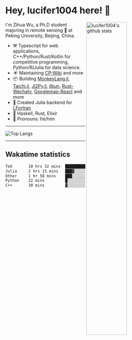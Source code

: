 # Hey, lucifer1004 here! :wave:

<img width="50%" align="right" alt="lucifer1004's github stats" src="https://github-readme-stats.vercel.app/api?username=lucifer1004&show_icons=true">

I'm Zihua Wu, a Ph.D student majoring in remote sensing :satellite: at Peking University, Beijing, China.

- :hammer_and_pick: Typescript for web applications, C++/Python/Rust/Kotlin for competitive programming, Python/R/Julia for data science.
- :sunny: Maintaining [CP-Wiki](https://cp-wiki.vercel.app) and more 
- :package: Building [MonkeyLang.jl](https://github.com/lucifer1004/MonkeyLang.jl), [Taichi.jl](https://github.com/lucifer1004/Taichi.jl), [Jl2Py.jl](https://github.com/lucifer1004/Jl2Py.jl), [jlbun](https://github.com/lucifer1004/jlbun), [Rust-Wechaty](https://github.com/wechaty/rust-wechaty), [Googlemap-React](https://github.com/googlemap-react/googlemap-react) and more
- :sparkler: Created Julia backend for [LFortran](https://github.com/lfortran/lfortran)
- :seedling: Haskell, Rust, Elixir
- :man: Pronouns: he/him

---

![Top Langs](https://github-readme-stats.vercel.app/api/top-langs/?username=lucifer1004&layout=compact)

---

## Wakatime statistics

<!--START_SECTION:waka-->

```txt
TeX       10 hrs 32 mins  ████████████████▒░░░░░░░░   65.58 %
Julia     2 hrs 15 mins   ███▓░░░░░░░░░░░░░░░░░░░░░   14.00 %
Other     1 hr 58 mins    ███░░░░░░░░░░░░░░░░░░░░░░   12.28 %
Python    32 mins         █░░░░░░░░░░░░░░░░░░░░░░░░   03.41 %
C++       30 mins         ▓░░░░░░░░░░░░░░░░░░░░░░░░   03.18 %
```

<!--END_SECTION:waka-->
